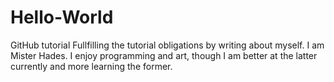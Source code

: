 # Hello-World
GitHub tutorial
Fullfilling the tutorial obligations by writing about myself. I am Mister Hades. I enjoy programming and art, though I am better at the latter currently and more learning the former.
